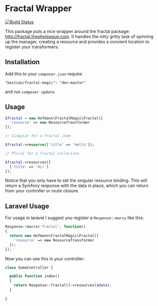 Fractal Wrapper
=============

[![Build Status](https://travis-ci.org/BastianHofmann/fractal-magic.png?branch=master)](https://travis-ci.org/BastianHofmann/fractal-magic)

This package puts a nice wrapper around the fractal package: http://fractal.thephpleague.com. It handles the nitty gritty task of spinning up the manager, creating a resource and provides a convient location to register your transformers. 

## Installation

Add this to your `composer.json` require:

```
"bastian/fractal-magic": "dev-master"
```

and run `composer update`.

## Usage

``` php
$fractal = new Hofmann\FractalMagic\Fractal([
  'resource' => new ResourceTransformer
]);

// Singular for a fractal item

$fractal->resource(['title' => 'Hello']);

// Plural for a fractal collection

$fractal->resources([
  ['title' => 'Hi!']
]);
```

Notice that you only have to set the singular resource binding.
This will return a Symfony response with the data in place, which you can return from your controller or route closure.

## Laravel Usage

For usage in laravel I suggest you register a `Response::marco` like this:

``` php
Response::macro('fractal', function()
{
  return new Hofmann\FractalMagic\Fractal([
    'resource' => new ResourceTransformer
  ]);
});
```

Now you can use this in your controller:

``` php
class SomeController {

  public function index()
  {
    return Response::fractal()->resources($data);
  }
  
}
```
